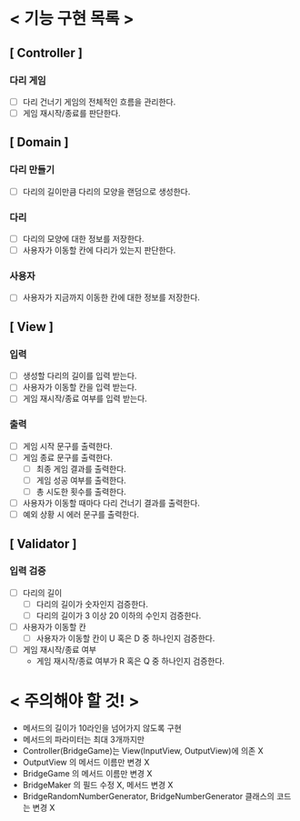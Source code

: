 # < 기능 구현 목록 >

## [ Controller ]

### 다리 게임
- [ ] 다리 건너기 게임의 전체적인 흐름을 관리한다.
- [ ] 게임 재시작/종료를 판단한다.

## [ Domain ]

### 다리 만들기
- [ ] 다리의 길이만큼 다리의 모양을 랜덤으로 생성한다.

### 다리
- [ ] 다리의 모양에 대한 정보를 저장한다.
- [ ] 사용자가 이동할 칸에 다리가 있는지 판단한다.

### 사용자
- [ ] 사용자가 지금까지 이동한 칸에 대한 정보를 저장한다.

## [ View ]

### 입력
- [ ] 생성할 다리의 길이를 입력 받는다.
- [ ] 사용자가 이동할 칸을 입력 받는다.
- [ ] 게임 재시작/종료 여부를 입력 받는다.

### 출력
- [ ] 게임 시작 문구를 출력한다.
- [ ] 게임 종료 문구를 출력한다.
    - [ ] 최종 게임 결과를 출력한다.
    - [ ] 게임 성공 여부를 출력한다.
    - [ ] 총 시도한 횟수를 출력한다.
- [ ] 사용자가 이동할 때마다 다리 건너기 결과를 출력한다.
- [ ] 예외 상황 시 에러 문구를 출력한다.

## [ Validator ]

### 입력 검증
- [ ] 다리의 길이
  - [ ] 다리의 길이가 숫자인지 검증한다.
  - [ ] 다리의 길이가 3 이상 20 이하의 수인지 검증한다.
- [ ] 사용자가 이동할 칸
  - [ ] 사용자가 이동할 칸이 U 혹은 D 중 하나인지 검증한다.
- [ ] 게임 재시작/종료 여부
  - 게임 재시작/종료 여부가 R 혹은 Q 중 하나인지 검증한다.

# < 주의해야 할 것! >

- 메서드의 길이가 10라인을 넘어가지 않도록 구현
- 메서드의 파라미터는 최대 3개까지만
- Controller(BridgeGame)는 View(InputView, OutputView)에 의존 X
- OutputView 의 메서드 이름만 변경 X
- BridgeGame 의 메서드 이름만 변경 X
- BridgeMaker 의 필드 수정 X, 메서드 변경 X
- BridgeRandomNumberGenerator, BridgeNumberGenerator 클래스의 코드는 변경 X
